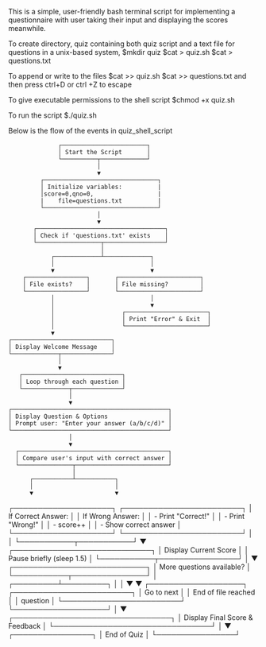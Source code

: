 This is a simple, user-friendly bash terminal script for implementing a questionnaire with user taking their input and displaying the scores meanwhile.

To create directory, quiz containing both quiz script and a text file for questions in a unix-based system, 
$mkdir quiz
$cat > quiz.sh
$cat > questions.txt

To append or write to the files
$cat >> quiz.sh
$cat >> questions.txt
and then press ctrl+D or ctrl +Z to escape

To give executable permissions to the shell script
$chmod +x quiz.sh

To run the script
$./quiz.sh

Below is the flow of the events in quiz_shell_script


                  ┌────────────────────────┐
                  │ Start the Script       │
                  └──────────┬─────────────┘
                             │
                             ▼
             ┌────────────────────────────────┐
             │ Initialize variables:          |
             │score=0,qno=0,                  |
             |    file=questions.txt          |
             └────────────────────────────────┘
                             │
                             ▼
           ┌────────────────────────────────────┐
           │ Check if 'questions.txt' exists    │
           └──────────────────┬─────────────────┘
                              │
                ┌─────────────┴─────────────┐
                │                           │
                ▼                           ▼
        ┌─────────────────┐       ┌───────────────────────┐
        │ File exists?    │       │ File missing?         │
        └─────────────────┘       └───────────────────────┘
                │                           │
                │                           ▼
                │                   ┌───────────────────────┐
                │                   │ Print "Error" & Exit  │
                │                   └───────────────────────┘
                ▼
    ┌────────────────────────────┐
    │ Display Welcome Message    │
    └─────────────┬──────────────┘
                  │
                  ▼
       ┌────────────────────────────┐
       │ Loop through each question │
       └─────────────┬──────────────┘
                     │
                     ▼
    ┌────────────────────────────────────────────┐
    │ Display Question & Options                 │
    │ Prompt user: "Enter your answer (a/b/c/d)" │
    └────────────────────────────────────────────┘
                     │
                     ▼
      ┌──────────────────────────────────────────┐
      │ Compare user's input with correct answer │
      └───────────────┬──────────────────────────┘
                      │
          ┌───────────┴───────────┐
          │                       │
          ▼                       ▼
 ┌────────────────────┐   ┌────────────────────────┐
 │ If Correct Answer: │   │ If Wrong Answer:       │
 │ - Print "Correct!" │   │ - Print "Wrong!"       │
 │ - score++          │   │ - Show correct answer  │
 └────────────────────┘   └────────────────────────┘
          │                       │
          └───────────┬───────────┘
                      ▼
        ┌────────────────────────────┐
        │ Display Current Score      │
        │ Pause briefly (sleep 1.5)  │
        └───────────┬────────────────┘
                    │
                    ▼
        ┌───────────────────────────┐
        │ More questions available? │
        └───────────┬───────────────┘
                    │
          ┌─────────┴─────────┐
          │                   │
          ▼                   ▼
 ┌───────────────────┐  ┌────────────────────────┐
 │ Go to next        │  │ End of file reached    │
 │ question          │  └────────────────────────┘
 └───────────────────┘           │
                                 ▼
                ┌────────────────────────────────┐
                │ Display Final Score & Feedback │
                └────────────────────────────────┘
                                 │
                                 ▼
                       ┌────────────────┐
                       │ End of Quiz    │
                       └────────────────┘
